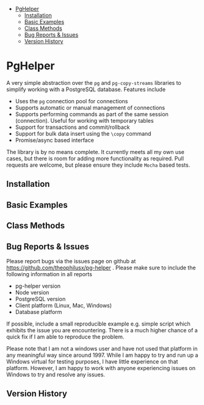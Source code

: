 - [PgHelper](#sec-1)
  - [Installation](#sec-1-1)
  - [Basic Examples](#sec-1-2)
  - [Class Methods](#sec-1-3)
  - [Bug Reports & Issues](#sec-1-4)
  - [Version History](#sec-1-5)


# PgHelper<a id="sec-1"></a>

A very simple abstraction over the `pg` and `pg-copy-streams` libraries to simplify working with a PostgreSQL database. Features include

-   Uses the `pg` connection pool for connections
-   Supports automatic or manual management of connections
-   Supports performing commands as part of the same session (connection). Useful for working with temporary tables
-   Support for transactions and commit/rollback
-   Support for bulk data insert using the `\copy` command
-   Promise/async based interface

The library is by no means complete. It currently meets all my own use cases, but there is room for adding more functionality as required. Pull requests are welcome, but please ensure they include `Mocha` based tests.

## Installation<a id="sec-1-1"></a>

## Basic Examples<a id="sec-1-2"></a>

## Class Methods<a id="sec-1-3"></a>

## Bug Reports & Issues<a id="sec-1-4"></a>

Please report bugs via the issues page on github at <https://github.com/theophilusx/pg-helper> . Please make sure to include the following information in all reports

-   pg-helper version
-   Node version
-   PostgreSQL version
-   Client platform (Linux, Mac, Windows)
-   Database platform

If possible, include a small reproducible example e.g. simple script which exhibits the issue you are encountering. There is a much higher chance of a quick fix if I am able to reproduce the problem.

Please note that I am not a windows user and have not used that platform in any meaningful way since around 1997. While I am happy to try and run up a Windows virtual for testing purposes, I have little experience on that platform. However, I am happy to work with anyone experiencing issues on Windows to try and resolve any issues.

## Version History<a id="sec-1-5"></a>
